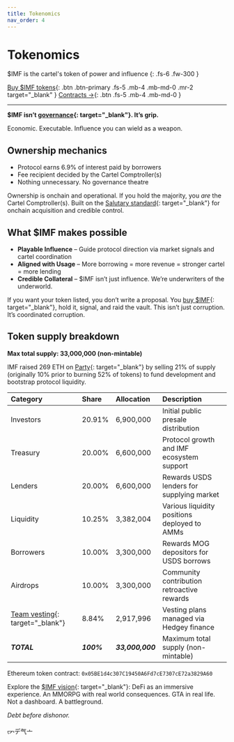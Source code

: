 ```yaml
---
title: Tokenomics
nav_order: 4
---
```


# Tokenomics

$IMF is the cartel's token of power and influence
{: .fs-6 .fw-300 }

[Buy $IMF tokens](https://dexscreener.com/ethereum/0x59d813c1d0266278e2f5f146c0e222a6cfea83df){: .btn .btn-primary .fs-5 .mb-4 .mb-md-0 .mr-2 target="_blank" }
[Contracts →](/docs/contracts.html){: .btn .fs-5 .mb-4 .mb-md-0 }

---

**$IMF isn’t [governance](/docs/governance.html){: target="_blank"}. It’s grip.** 

Economic. Executable. Influence you can wield as a weapon. 

## Ownership mechanics

- Protocol earns 6.9% of interest paid by borrowers
- Fee recipient decided by the Cartel Comptroller(s)
- Nothing unnecessary. No governance theatre

Ownership is onchain and operational. If you hold the majority, you *are* the Cartel Comptroller(s). Built on the [Salutary standard](https://salutary.io){: target="_blank"} for onchain acquisition and credible control.

## What $IMF makes possible

- **Playable Influence** – Guide protocol direction via market signals and cartel coordination  
- **Aligned with Usage** – More borrowing = more revenue = stronger cartel = more lending 
- **Credible Collateral** – $IMF isn’t just influence. We’re underwriters of the underworld.

If you want your token listed, you don’t write a proposal. You [buy $IMF](https://dexscreener.com/ethereum/0x59d813c1d0266278e2f5f146c0e222a6cfea83df){: target="_blank"}, hold it, signal, and raid the vault. This isn’t just corruption. It’s coordinated corruption.

## Token supply breakdown

**Max total supply: 33,000,000 (non-mintable)**  

IMF raised 269 ETH on [Party](https://www.party.app/party/0xaaFE7aeE7da5dB8DD4a2D6a3e43F576876E6452E){: target="_blank"} by selling 21% of supply (originally 10% prior to burning 52% of tokens) to fund development and bootstrap protocol liquidity.
 
 | Category | Share | Allocation | Description |
 |:---|:---|:---|:---|
 | Investors | 20.91% | 6,900,000 | Initial public presale distribution |
 | Treasury | 20.00% | 6,600,000 | Protocol growth and IMF ecosystem support |
 | Lenders | 20.00% | 6,600,000 | Rewards USDS lenders for supplying market |
 | Liquidity | 10.25% | 3,382,004 | Various liquidity positions deployed to AMMs |
 | Borrowers | 10.00% | 3,300,000 | Rewards MOG depositors for USDS borrows |
 | Airdrops | 10.00% | 3,300,000 | Community contribution retroactive rewards |
 | [Team vesting](https://etherscan.io/token/0x05BE1d4c307C19450A6Fd7cE7307cE72a3829A60?a=0x2cde9919e81b20b4b33dd562a48a84b54c48f00c){: target="_blank"}  | 8.84% | 2,917,996 | Vesting plans managed via Hedgey finance |
 | ***TOTAL*** | ***100%*** | ***33,000,000*** | Maximum total supply (non-mintable) |
 
Ethereum token contract: `0x05BE1d4c307C19450A6Fd7cE7307cE72a3829A60`

Explore the [$IMF vision](https://x.com/intlmemefund/status/1925082867962675327){: target="_blank"}: DeFi as an immersive experience. An MMORPG with real world consequences. GTA in real life. Not a dashboard. A battleground.

*Debt before dishonor.*

ᡕᠵデ气亠